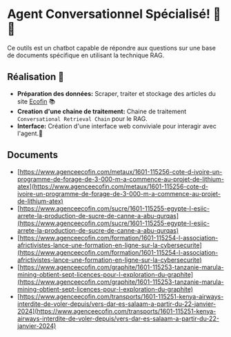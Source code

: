 # Agent Conversationnel Spécialisé! 🚀🤖

Ce outils est un chatbot capable de répondre aux questions sur une base de documents spécifique en utilisant la technique RAG.

## Réalisation 🔗

- **Préparation des données:** Scraper, traiter et stockage des articles du site [Ecofin](https://www.agenceecofin.com/a-la-une/recherche-article?filterTitle=&submit.x=0&submit.y=0&filterTousLesFils=Tous&filterCategories=Sous-rubrique&filterDateFrom=&filterDateTo=&option=com_dmk2articlesfilter&view=articles&filterFrench=French&Itemid=269&userSearch=1&layout=#dmk2articlesfilter_results) 📚
- **Creation d'une chaine de traitement:** Chaine de traitement `Conversational Retrieval Chain` pour le RAG.
- **Interface:** Création d'une interface web conviviale pour interagir avec l'agent.💬

## Documents

- [https://www.agenceecofin.com/metaux/1601-115256-cote-d-ivoire-un-programme-de-forage-de-3-000-m-a-commence-au-projet-de-lithium-atex](https://www.agenceecofin.com/metaux/1601-115256-cote-d-ivoire-un-programme-de-forage-de-3-000-m-a-commence-au-projet-de-lithium-atex)
- [https://www.agenceecofin.com/sucre/1601-115255-egypte-l-esiic-arrete-la-production-de-sucre-de-canne-a-abu-qurqas](https://www.agenceecofin.com/sucre/1601-115255-egypte-l-esiic-arrete-la-production-de-sucre-de-canne-a-abu-qurqas)
- [https://www.agenceecofin.com/formation/1601-115254-l-association-africtivistes-lance-une-formation-en-ligne-sur-la-cybersecurite](https://www.agenceecofin.com/formation/1601-115254-l-association-africtivistes-lance-une-formation-en-ligne-sur-la-cybersecurite)
- [https://www.agenceecofin.com/graphite/1601-115253-tanzanie-marula-mining-obtient-sept-licences-pour-l-exploration-du-graphite](https://www.agenceecofin.com/graphite/1601-115253-tanzanie-marula-mining-obtient-sept-licences-pour-l-exploration-du-graphite)
- [https://www.agenceecofin.com/transports/1601-115251-kenya-airways-interdite-de-voler-depuis/vers-dar-es-salaam-a-partir-du-22-janvier-2024](https://www.agenceecofin.com/transports/1601-115251-kenya-airways-interdite-de-voler-depuis/vers-dar-es-salaam-a-partir-du-22-janvier-2024)


